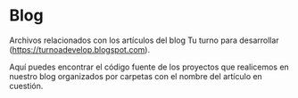 # Blog
Archivos relacionados con los artículos del blog Tu turno para desarrollar (https://turnoadevelop.blogspot.com).

Aquí puedes encontrar el código fuente de los proyectos que realicemos en nuestro blog organizados por carpetas con el nombre del artículo en cuestión.
